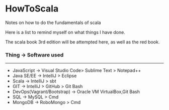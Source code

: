 # HowToScala
Notes on how to do the fundamentals of scala

Here is a list to remind myself on what things I have done.

The scala book 3rd edition will be attempted here, as well as the red book.

### Thing -> Software used
________________________
- JavaScript  -> Visual Studio Code> Sublime Text > Notepad++
- Java SE/EE -> IntelliJ > Eclipse
- Scala -> IntelliJ > sbt
- GIT -> IntelliJ > GitHub > Git Bash
- DevOps(Vagrant/Bootstrap) -> Oracle VM VirtualBox,Git Bash
- SQL -> MySQL > Cmd
- MongoDB -> RoboMongo > Cmd

